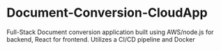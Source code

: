 # Document-Conversion-CloudApp
Full-Stack Document conversion application built using AWS/node.js for backend, React for frontend. 
Utilizes a CI/CD pipeline and Docker
